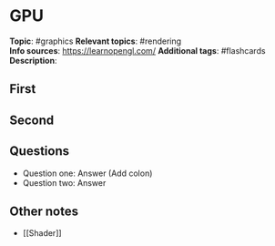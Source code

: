 # GPU

**Topic**: #graphics 
**Relevant topics**: #rendering   
**Info sources**: https://learnopengl.com/
**Additional tags**: #flashcards
**Description**: 



## First


## Second


## Questions

- Question one: Answer (Add colon)
- Question two: Answer


## Other notes

- [[Shader]]
